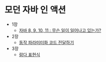 # 모던 자바 인 액션
* 1장 
    - [자바 8, 9, 10, 11 : 무슨 일이 일어나고 있는가?](https://leeha0.tistory.com/54)
* 2장 
    - [동작 파라미터화 코드 전달하기](https://leeha0.tistory.com/55)
* 3장
    - [람다 표현식](https://leeha0.tistory.com/57)